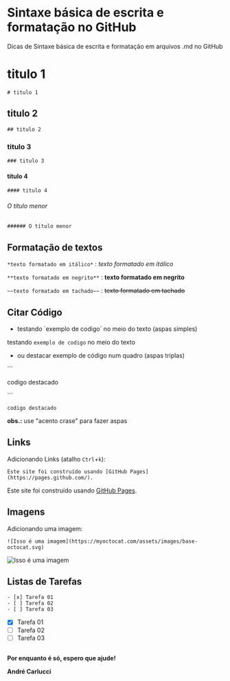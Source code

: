 # Sintaxe básica de escrita e formatação no GitHub
Dicas de Sintaxe básica de escrita e formatação em arquivos .md no GitHub

<!-- comentários ocultos -->


# titulo 1 
`# titulo 1`

## titulo 2
`## titulo 2`

### titulo 3
`### titulo 3`

#### titulo 4
`#### titulo 4`

###### O título menor
`###### O título menor`

## Formatação de textos

`*texto formatado em itálico*`  :  *texto formatado em itálico*

`**texto formatado em negrito**`  :  **texto formatado em negrito**

`~~texto formatado em tachado~~`  :  ~~texto formatado em tachado~~

## Citar Código

- testando \`exemplo de codigo\` no meio do texto (aspas simples)

testando `exemplo de codigo` no meio do texto

- ou destacar exemplo de código num quadro (aspas triplas)

\```

codigo destacado

\```

```
codigo destacado
```
**obs.:** use "acento crase" para fazer aspas

## Links

Adicionando Links (atalho `Ctrl`+`k`): 

`Este site foi construído usando [GitHub Pages](https://pages.github.com/).`

Este site foi construído usando [GitHub Pages](https://pages.github.com/).

## Imagens

Adicionando uma imagem:

`![Isso é uma imagem](https://myoctocat.com/assets/images/base-octocat.svg)`

![Isso é uma imagem](https://myoctocat.com/assets/images/base-octocat.svg)

## Listas de Tarefas

```
- [x] Tarefa 01
- [ ] Tarefa 02
- [ ] Tarefa 03
```

- [x] Tarefa 01
- [ ] Tarefa 02
- [ ] Tarefa 03

## 
**Por enquanto é só, espero que ajude!**

**André Carlucci**
